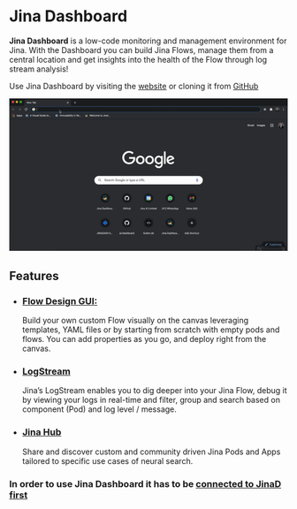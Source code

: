 # Jina Dashboard

**Jina Dashboard** is a low-code monitoring and management environment for Jina. With the Dashboard you can build Jina Flows, manage them from a central location and get insights into the health of the Flow through log stream analysis!

Use Jina Dashboard by visiting the [website](https://dashboard.jina.ai) or cloning it from [GitHub](https://github.com/jina-ai/dashboard) 

![flow demo](overview.gif)

## Features

-  ###  [Flow Design GUI:](flow.md)
   Build your own custom Flow visually on the canvas leveraging templates, YAML files or by starting from scratch with empty pods and flows. You can add properties as you go, and deploy right from the canvas.

-  ###  [LogStream](log-stream.rst)
   Jina’s LogStream enables you to dig deeper into your Jina Flow, debug it by viewing your logs in real-time and filter, group and search based on component (Pod) and log level / message.


-  ###  [Jina Hub](hub.md)
    Share and discover custom and community driven Jina Pods and Apps tailored to specific use cases of neural search.

### In order to use Jina Dashboard it has to be [ connected to JinaD first](connect-jinaD.md)

